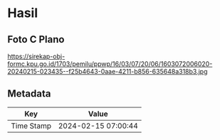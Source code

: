 # Hasil

## Foto C Plano

https://sirekap-obj-formc.kpu.go.id/1703/pemilu/ppwp/16/03/07/20/06/1603072006020-20240215-023435--f25b4643-0aae-4211-b856-635648a318b3.jpg


## Metadata

| Key        | Value               |
| ---------- | ------------------- |
| Time Stamp | 2024-02-15 07:00:44 |



